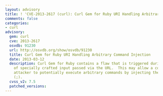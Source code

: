 ```yaml
---
layout: advisory
title: ! 'CVE-2013-2617 (curl): Curl Gem for Ruby URI Handling Arbitrary Command Injection'
comments: false
categories:
- curl
advisory:
  gem: curl
  cve: 2013-2617
  osvdb: 91230
  url: http://osvdb.org/show/osvdb/91230
  title: Curl Gem for Ruby URI Handling Arbitrary Command Injection
  date: 2013-03-12
  description: Curl Gem for Ruby contains a flaw that is triggered during the handling
    of specially crafted input passed via the URL.  This may allow a context-dependent
    attacker to potentially execute arbitrary commands by injecting them via a semi-colon
    (;).
  cvss_v2: 7.5
  patched_versions: 
---
```

